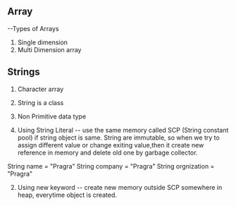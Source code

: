 ## Array
--Types of Arrays
1. Single dimension
2. Multi Dimension array


## Strings
1. Character array
2. String is a class
3. Non Primitive data type

1. Using String Literal -- use the same memory called SCP (String constant pool) if string object is same.
String are immutable, so when we try to assign different value or change exiting value,then it create new reference in memory
and delete old one by garbage collector.

String name = "Pragra"
String company = "Pragra"
String orgnization = "Pragra"

2. Using new keyword -- create new memory outside SCP somewhere in heap, everytime object is created.